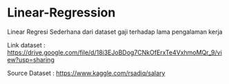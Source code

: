 # Linear-Regression
Linear Regresi Sederhana dari dataset gaji terhadap lama pengalaman kerja

Link dataset : https://drive.google.com/file/d/18i3EJoBDog7CNkOfErxTe4VxhmoMQr_9/view?usp=sharing

Source Dataset : https://www.kaggle.com/rsadiq/salary
